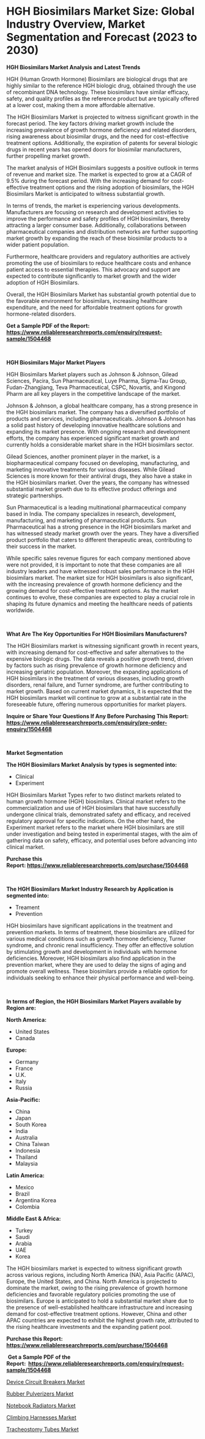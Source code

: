 <p><h1>HGH Biosimilars Market Size: Global Industry Overview, Market Segmentation and Forecast (2023 to 2030)</h1></p><p><strong>HGH Biosimilars Market Analysis and Latest Trends</strong></p>
<p><p>HGH (Human Growth Hormone) Biosimilars are biological drugs that are highly similar to the reference HGH biologic drug, obtained through the use of recombinant DNA technology. These biosimilars have similar efficacy, safety, and quality profiles as the reference product but are typically offered at a lower cost, making them a more affordable alternative.</p><p>The HGH Biosimilars Market is projected to witness significant growth in the forecast period. The key factors driving market growth include the increasing prevalence of growth hormone deficiency and related disorders, rising awareness about biosimilar drugs, and the need for cost-effective treatment options. Additionally, the expiration of patents for several biologic drugs in recent years has opened doors for biosimilar manufacturers, further propelling market growth.</p><p>The market analysis of HGH Biosimilars suggests a positive outlook in terms of revenue and market size. The market is expected to grow at a CAGR of 9.5% during the forecast period. With the increasing demand for cost-effective treatment options and the rising adoption of biosimilars, the HGH Biosimilars Market is anticipated to witness substantial growth.</p><p>In terms of trends, the market is experiencing various developments. Manufacturers are focusing on research and development activities to improve the performance and safety profiles of HGH biosimilars, thereby attracting a larger consumer base. Additionally, collaborations between pharmaceutical companies and distribution networks are further supporting market growth by expanding the reach of these biosimilar products to a wider patient population.</p><p>Furthermore, healthcare providers and regulatory authorities are actively promoting the use of biosimilars to reduce healthcare costs and enhance patient access to essential therapies. This advocacy and support are expected to contribute significantly to market growth and the wider adoption of HGH Biosimilars.</p><p>Overall, the HGH Biosimilars Market has substantial growth potential due to the favorable environment for biosimilars, increasing healthcare expenditure, and the need for affordable treatment options for growth hormone-related disorders.</p></p>
<p><strong>Get a Sample PDF of the Report:&nbsp; <a href="https://www.reliableresearchreports.com/enquiry/request-sample/1504468">https://www.reliableresearchreports.com/enquiry/request-sample/1504468</a></strong></p>
<p>&nbsp;</p>
<p><strong>HGH Biosimilars Major Market Players</strong></p>
<p><p>HGH Biosimilars Market players such as Johnson & Johnson, Gilead Sciences, Pacira, Sun Pharmaceutical, Luye Pharma, Sigma-Tau Group, Fudan-Zhangjiang, Teva Pharmaceutical, CSPC, Novartis, and Kingond Pharm are all key players in the competitive landscape of the market.</p><p>Johnson & Johnson, a global healthcare company, has a strong presence in the HGH biosimilars market. The company has a diversified portfolio of products and services, including pharmaceuticals. Johnson & Johnson has a solid past history of developing innovative healthcare solutions and expanding its market presence. With ongoing research and development efforts, the company has experienced significant market growth and currently holds a considerable market share in the HGH biosimilars sector.</p><p>Gilead Sciences, another prominent player in the market, is a biopharmaceutical company focused on developing, manufacturing, and marketing innovative treatments for various diseases. While Gilead Sciences is more known for their antiviral drugs, they also have a stake in the HGH biosimilars market. Over the years, the company has witnessed substantial market growth due to its effective product offerings and strategic partnerships.</p><p>Sun Pharmaceutical is a leading multinational pharmaceutical company based in India. The company specializes in research, development, manufacturing, and marketing of pharmaceutical products. Sun Pharmaceutical has a strong presence in the HGH biosimilars market and has witnessed steady market growth over the years. They have a diversified product portfolio that caters to different therapeutic areas, contributing to their success in the market.</p><p>While specific sales revenue figures for each company mentioned above were not provided, it is important to note that these companies are all industry leaders and have witnessed robust sales performance in the HGH biosimilars market. The market size for HGH biosimilars is also significant, with the increasing prevalence of growth hormone deficiency and the growing demand for cost-effective treatment options. As the market continues to evolve, these companies are expected to play a crucial role in shaping its future dynamics and meeting the healthcare needs of patients worldwide.</p></p>
<p>&nbsp;</p>
<p><strong>What Are The Key Opportunities For HGH Biosimilars Manufacturers?</strong></p>
<p><p>The HGH Biosimilars market is witnessing significant growth in recent years, with increasing demand for cost-effective and safer alternatives to the expensive biologic drugs. The data reveals a positive growth trend, driven by factors such as rising prevalence of growth hormone deficiency and increasing geriatric population. Moreover, the expanding applications of HGH biosimilars in the treatment of various diseases, including growth disorders, renal failure, and Turner syndrome, are further contributing to market growth. Based on current market dynamics, it is expected that the HGH biosimilars market will continue to grow at a substantial rate in the foreseeable future, offering numerous opportunities for market players.</p></p>
<p><strong>Inquire or Share Your Questions If Any Before Purchasing This Report: <a href="https://www.reliableresearchreports.com/enquiry/pre-order-enquiry/1504468">https://www.reliableresearchreports.com/enquiry/pre-order-enquiry/1504468</a></strong></p>
<p>&nbsp;</p>
<p><strong>Market Segmentation</strong></p>
<p><strong>The HGH Biosimilars Market Analysis by types is segmented into:</strong></p>
<p><ul><li>Clinical</li><li>Experiment</li></ul></p>
<p><p>HGH Biosimilars Market Types refer to two distinct markets related to human growth hormone (HGH) biosimilars. Clinical market refers to the commercialization and use of HGH biosimilars that have successfully undergone clinical trials, demonstrated safety and efficacy, and received regulatory approval for specific indications. On the other hand, the Experiment market refers to the market where HGH biosimilars are still under investigation and being tested in experimental stages, with the aim of gathering data on safety, efficacy, and potential uses before advancing into clinical market.</p></p>
<p><strong>Purchase this Report:&nbsp;<a href="https://www.reliableresearchreports.com/purchase/1504468">https://www.reliableresearchreports.com/purchase/1504468</a></strong></p>
<p>&nbsp;</p>
<p><strong>The HGH Biosimilars Market Industry Research by Application is segmented into:</strong></p>
<p><ul><li>Treament</li><li>Prevention</li></ul></p>
<p><p>HGH biosimilars have significant applications in the treatment and prevention markets. In terms of treatment, these biosimilars are utilized for various medical conditions such as growth hormone deficiency, Turner syndrome, and chronic renal insufficiency. They offer an effective solution by stimulating growth and development in individuals with hormone deficiencies. Moreover, HGH biosimilars also find application in the prevention market, where they are used to delay the signs of aging and promote overall wellness. These biosimilars provide a reliable option for individuals seeking to enhance their physical performance and well-being.</p></p>
<p>&nbsp;</p>
<p><strong>In terms of Region, the HGH Biosimilars Market Players available by Region are:</strong></p>
<p>
    <p> <strong> North America: </strong>
        <ul>
            <li>United States</li>
            <li>Canada</li>
        </ul>
        </p> 
    <p> <strong> Europe: </strong>
        <ul>
            <li>Germany</li>
            <li>France</li>
            <li>U.K.</li>
            <li>Italy</li>
            <li>Russia</li>
        </ul>
        </p> 
    <p> <strong> Asia-Pacific: </strong>
        <ul>
            <li>China</li>
            <li>Japan</li>
            <li>South Korea</li>
            <li>India</li>
            <li>Australia</li>
            <li>China Taiwan</li>
            <li>Indonesia</li>
            <li>Thailand</li>
            <li>Malaysia</li>
        </ul>
        </p> 
    <p> <strong> Latin America: </strong>
        <ul>
            <li>Mexico</li>
            <li>Brazil</li>
            <li>Argentina Korea</li>
            <li>Colombia</li>
        </ul>
        </p> 
    <p> <strong> Middle East & Africa: </strong>
        <ul>
            <li>Turkey</li>
            <li>Saudi</li>
            <li>Arabia</li>
            <li>UAE</li>
            <li>Korea</li>
        </ul>
    </p>
    </p>
<p><p>The HGH biosimilars market is expected to witness significant growth across various regions, including North America (NA), Asia Pacific (APAC), Europe, the United States, and China. North America is projected to dominate the market, owing to the rising prevalence of growth hormone deficiencies and favorable regulatory policies promoting the use of biosimilars. Europe is anticipated to hold a substantial market share due to the presence of well-established healthcare infrastructure and increasing demand for cost-effective treatment options. However, China and other APAC countries are expected to exhibit the highest growth rate, attributed to the rising healthcare investments and the expanding patient pool.</p></p>
<p><strong>Purchase this Report: <a href="https://www.reliableresearchreports.com/purchase/1504468">https://www.reliableresearchreports.com/purchase/1504468</a></strong></p>
<p>&nbsp;<strong>Get a Sample PDF of the Report:&nbsp;&nbsp;<a href="https://www.reliableresearchreports.com/enquiry/request-sample/1504468">https://www.reliableresearchreports.com/enquiry/request-sample/1504468</a></strong></p>
<p><strong></strong></p>
<p><p><a href="https://www.linkedin.com/pulse/device-circuit-breakers-market-challenges-opportunities/">Device Circuit Breakers Market</a></p><p><a href="https://www.linkedin.com/pulse/rubber-pulverizers-market-insights-players-forecast-till/">Rubber Pulverizers Market</a></p><p><a href="https://www.linkedin.com/pulse/notebook-radiators-market-size-growth-forecast-from-2023/">Notebook Radiators Market</a></p><p><a href="https://medium.com/@sylvanfahey/climbing-harnesses-market-size-growth-forecast-2023-2030-c0259a1ef0ca">Climbing Harnesses Market</a></p><p><a href="https://medium.com/@shubham99912151/tracheostomy-tubes-market-size-cagr-trends-2024-2030-0a49ef63b5fb">Tracheostomy Tubes Market</a></p></p>
